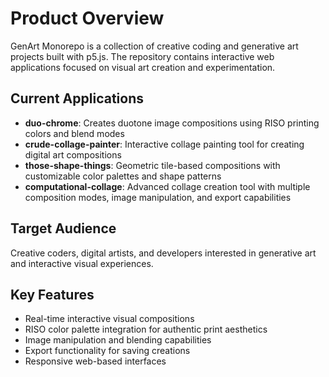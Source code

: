 # Product Overview

GenArt Monorepo is a collection of creative coding and generative art projects built with p5.js. The repository contains interactive web applications focused on visual art creation and experimentation.

## Current Applications

- **duo-chrome**: Creates duotone image compositions using RISO printing colors and blend modes
- **crude-collage-painter**: Interactive collage painting tool for creating digital art compositions
- **those-shape-things**: Geometric tile-based compositions with customizable color palettes and shape patterns
- **computational-collage**: Advanced collage creation tool with multiple composition modes, image manipulation, and export capabilities

## Target Audience

Creative coders, digital artists, and developers interested in generative art and interactive visual experiences.

## Key Features

- Real-time interactive visual compositions
- RISO color palette integration for authentic print aesthetics  
- Image manipulation and blending capabilities
- Export functionality for saving creations
- Responsive web-based interfaces